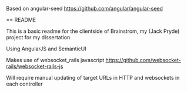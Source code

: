 Based on angular-seed https://github.com/angular/angular-seed

== README

This is a basic readme for the clientside of Brainstrom, my (Jack Pryde) project
for my dissertation.

Using AngularJS and SemanticUI

Makes use of websocket_rails javascript https://github.com/websocket-rails/websocket-rails-js

Will require manual updating of target URLs in HTTP and websockets in each controller
